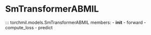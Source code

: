 # SmTransformerABMIL

::: torchmil.models.SmTransformerABMIL
    members:
    - __init__
    - forward
    - compute_loss
    - predict